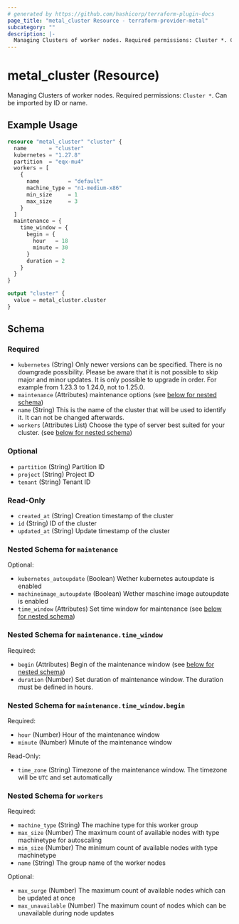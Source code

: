 ```yaml
---
# generated by https://github.com/hashicorp/terraform-plugin-docs
page_title: "metal_cluster Resource - terraform-provider-metal"
subcategory: ""
description: |-
  Managing Clusters of worker nodes. Required permissions: Cluster *. Can be imported by ID or name.
---
```


# metal_cluster (Resource)

Managing Clusters of worker nodes. Required permissions: `Cluster *`. Can be imported by ID or name.

## Example Usage

```terraform
resource "metal_cluster" "cluster" {
  name       = "cluster"
  kubernetes = "1.27.8"
  partition  = "eqx-mu4"
  workers = [
    {
      name         = "default"
      machine_type = "n1-medium-x86"
      min_size     = 1
      max_size     = 3
    }
  ]
  maintenance = {
    time_window = {
      begin = {
        hour   = 18
        minute = 30
      }
      duration = 2
    }
  }
}

output "cluster" {
  value = metal_cluster.cluster
}
```

<!-- schema generated by tfplugindocs -->
## Schema

### Required

- `kubernetes` (String) Only newer versions can be specified. There is no downgrade possibility.
			Please be aware that it is not possible to skip major and minor updates.
			It is only possible to upgrade in order. For example from 1.23.3 to 1.24.0, not to 1.25.0.
- `maintenance` (Attributes) maintenance options (see [below for nested schema](#nestedatt--maintenance))
- `name` (String) This is the name of the cluster that will be used to identify it. It can not be changed afterwards.
- `workers` (Attributes List) Choose the type of server best suited for your cluster. (see [below for nested schema](#nestedatt--workers))

### Optional

- `partition` (String) Partition ID
- `project` (String) Project ID
- `tenant` (String) Tenant ID

### Read-Only

- `created_at` (String) Creation timestamp of the cluster
- `id` (String) ID of the cluster
- `updated_at` (String) Update timestamp of the cluster

<a id="nestedatt--maintenance"></a>
### Nested Schema for `maintenance`

Optional:

- `kubernetes_autoupdate` (Boolean) Wether kubernetes autoupdate is enabled
- `machineimage_autoupdate` (Boolean) Wether maschine image autoupdate is enabled
- `time_window` (Attributes) Set time window for maintenance (see [below for nested schema](#nestedatt--maintenance--time_window))

<a id="nestedatt--maintenance--time_window"></a>
### Nested Schema for `maintenance.time_window`

Required:

- `begin` (Attributes) Begin of the maintenance window (see [below for nested schema](#nestedatt--maintenance--time_window--begin))
- `duration` (Number) Set duration of maintenance window. The duration must be defined in hours.

<a id="nestedatt--maintenance--time_window--begin"></a>
### Nested Schema for `maintenance.time_window.begin`

Required:

- `hour` (Number) Hour of the maintenance window
- `minute` (Number) Minute of the maintenance window

Read-Only:

- `time_zone` (String) Timezone of the maintenance window. The timezone will be `UTC` and set automatically




<a id="nestedatt--workers"></a>
### Nested Schema for `workers`

Required:

- `machine_type` (String) The machine type for this worker group
- `max_size` (Number) The maximum count of available nodes with type machinetype for autoscaling
- `min_size` (Number) The minimum count of available nodes with type machinetype
- `name` (String) The group name of the worker nodes

Optional:

- `max_surge` (Number) The maximum count of available nodes which can be updated at once
- `max_unavailable` (Number) The maximum count of nodes which can be unavailable during node updates
